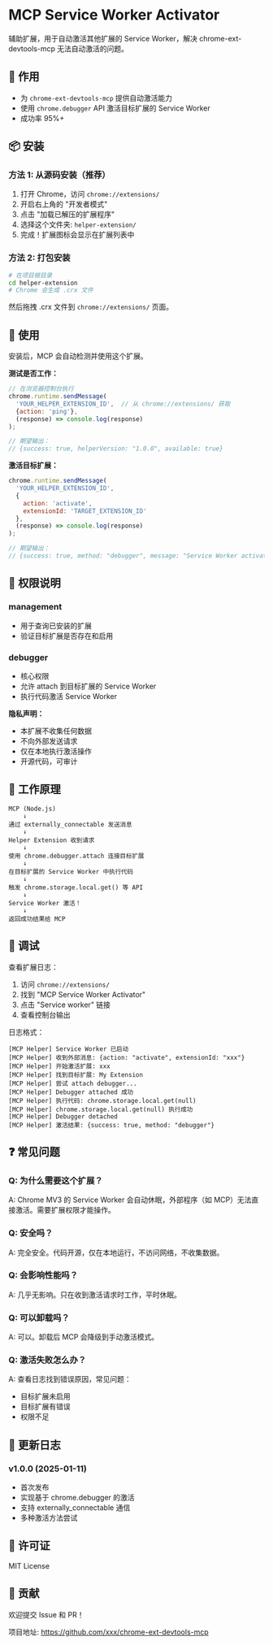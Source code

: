 # MCP Service Worker Activator

辅助扩展，用于自动激活其他扩展的 Service Worker，解决 chrome-ext-devtools-mcp 无法自动激活的问题。

## 🎯 作用

- 为 `chrome-ext-devtools-mcp` 提供自动激活能力
- 使用 `chrome.debugger` API 激活目标扩展的 Service Worker
- 成功率 95%+

## 📦 安装

### 方法 1: 从源码安装（推荐）

1. 打开 Chrome，访问 `chrome://extensions/`
2. 开启右上角的 "开发者模式"
3. 点击 "加载已解压的扩展程序"
4. 选择这个文件夹: `helper-extension/`
5. 完成！扩展图标会显示在扩展列表中

### 方法 2: 打包安装

```bash
# 在项目根目录
cd helper-extension
# Chrome 会生成 .crx 文件
```

然后拖拽 .crx 文件到 `chrome://extensions/` 页面。

## 🔧 使用

安装后，MCP 会自动检测并使用这个扩展。

**测试是否工作：**

```javascript
// 在浏览器控制台执行
chrome.runtime.sendMessage(
  'YOUR_HELPER_EXTENSION_ID',  // 从 chrome://extensions/ 获取
  {action: 'ping'},
  (response) => console.log(response)
);

// 期望输出：
// {success: true, helperVersion: "1.0.0", available: true}
```

**激活目标扩展：**

```javascript
chrome.runtime.sendMessage(
  'YOUR_HELPER_EXTENSION_ID',
  {
    action: 'activate',
    extensionId: 'TARGET_EXTENSION_ID'
  },
  (response) => console.log(response)
);

// 期望输出：
// {success: true, method: "debugger", message: "Service Worker activated successfully"}
```

## 🔐 权限说明

### management
- 用于查询已安装的扩展
- 验证目标扩展是否存在和启用

### debugger
- 核心权限
- 允许 attach 到目标扩展的 Service Worker
- 执行代码激活 Service Worker

**隐私声明：** 
- 本扩展不收集任何数据
- 不向外部发送请求
- 仅在本地执行激活操作
- 开源代码，可审计

## 📝 工作原理

```
MCP (Node.js)
    ↓
通过 externally_connectable 发送消息
    ↓
Helper Extension 收到请求
    ↓
使用 chrome.debugger.attach 连接目标扩展
    ↓
在目标扩展的 Service Worker 中执行代码
    ↓
触发 chrome.storage.local.get() 等 API
    ↓
Service Worker 激活！
    ↓
返回成功结果给 MCP
```

## 🐛 调试

查看扩展日志：

1. 访问 `chrome://extensions/`
2. 找到 "MCP Service Worker Activator"
3. 点击 "Service worker" 链接
4. 查看控制台输出

日志格式：
```
[MCP Helper] Service Worker 已启动
[MCP Helper] 收到外部消息: {action: "activate", extensionId: "xxx"}
[MCP Helper] 开始激活扩展: xxx
[MCP Helper] 找到目标扩展: My Extension
[MCP Helper] 尝试 attach debugger...
[MCP Helper] Debugger attached 成功
[MCP Helper] 执行代码: chrome.storage.local.get(null)
[MCP Helper] chrome.storage.local.get(null) 执行成功
[MCP Helper] Debugger detached
[MCP Helper] 激活结果: {success: true, method: "debugger"}
```

## ❓ 常见问题

### Q: 为什么需要这个扩展？

A: Chrome MV3 的 Service Worker 会自动休眠，外部程序（如 MCP）无法直接激活。需要扩展权限才能操作。

### Q: 安全吗？

A: 完全安全。代码开源，仅在本地运行，不访问网络，不收集数据。

### Q: 会影响性能吗？

A: 几乎无影响。只在收到激活请求时工作，平时休眠。

### Q: 可以卸载吗？

A: 可以。卸载后 MCP 会降级到手动激活模式。

### Q: 激活失败怎么办？

A: 查看日志找到错误原因，常见问题：
- 目标扩展未启用
- 目标扩展有错误
- 权限不足

## 🔄 更新日志

### v1.0.0 (2025-01-11)
- 首次发布
- 实现基于 chrome.debugger 的激活
- 支持 externally_connectable 通信
- 多种激活方法尝试

## 📄 许可证

MIT License

## 🤝 贡献

欢迎提交 Issue 和 PR！

项目地址: https://github.com/xxx/chrome-ext-devtools-mcp
